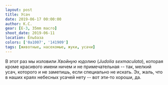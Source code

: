 ```yaml
---
layout: post
title: Усач
date: 2019-06-17 00:00:00
author: К.С.
gear: [E-3, 35mm macro]
shoot_date: 2019-06-11
location: Ёльбаза
colors: ['0a1007', '141909']
tags: [животные, насекомые, жуки, усачи]
---
```

В этот раз мы изловили _Хвойную юдолию_ (_Judolia sexmaculata_), которая кроме красивого имени ничем и не примечательная -- так, мелкий усач, которого и не заметишь, если специально не искать. Эх, жаль, что в наших краях небесных усачей нету -- вот эти-то хороши, да.
